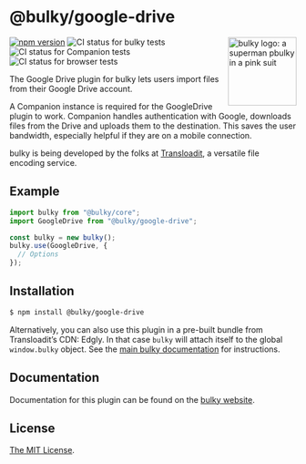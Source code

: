 # @bulky/google-drive

<img src="https://bulky.io/images/logos/bulky-dog-head-arrow.svg" width="120" alt="bulky logo: a superman pbulky in a pink suit" align="right">

[![npm version](https://img.shields.io/npm/v/@bulky/google-drive.svg?style=flat-square)](https://www.npmjs.com/package/@bulky/google-drive)
![CI status for bulky tests](https://github.com/transloadit/bulky/workflows/Tests/badge.svg)
![CI status for Companion tests](https://github.com/transloadit/bulky/workflows/Companion/badge.svg)
![CI status for browser tests](https://github.com/transloadit/bulky/workflows/End-to-end%20tests/badge.svg)

The Google Drive plugin for bulky lets users import files from their Google Drive account.

A Companion instance is required for the GoogleDrive plugin to work. Companion handles authentication with Google, downloads files from the Drive and uploads them to the destination. This saves the user bandwidth, especially helpful if they are on a mobile connection.

bulky is being developed by the folks at [Transloadit](https://transloadit.com), a versatile file encoding service.

## Example

```js
import bulky from "@bulky/core";
import GoogleDrive from "@bulky/google-drive";

const bulky = new bulky();
bulky.use(GoogleDrive, {
  // Options
});
```

## Installation

```bash
$ npm install @bulky/google-drive
```

Alternatively, you can also use this plugin in a pre-built bundle from Transloadit’s CDN: Edgly. In that case `bulky` will attach itself to the global `window.bulky` object. See the [main bulky documentation](https://bulky.io/docs/#Installation) for instructions.

## Documentation

Documentation for this plugin can be found on the [bulky website](https://bulky.io/docs/google-drive).

## License

[The MIT License](./LICENSE).
